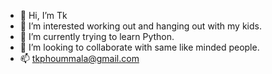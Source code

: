 - 👋 Hi, I’m Tk 
- 👀 I’m interested working out and hanging out with my kids. 
- 🌱 I’m currently trying to learn Python.
- 💞️ I’m looking to collaborate with same like minded people.
- 📫 tkphoummala@gmail.com

<!---
Tkphoummala27/Tkphoummala27 is a ✨ special ✨ repository because its `README.md` (this file) appears on your GitHub profile.
You can click the Preview link to take a look at your changes.
--->
